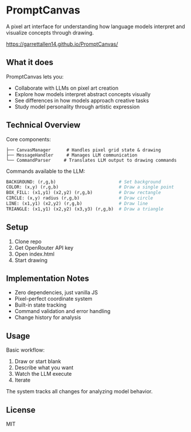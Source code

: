 # PromptCanvas

A pixel art interface for understanding how language models interpret and visualize concepts through drawing.

https://garrettallen14.github.io/PromptCanvas/

## What it does

PromptCanvas lets you:
- Collaborate with LLMs on pixel art creation
- Explore how models interpret abstract concepts visually  
- See differences in how models approach creative tasks
- Study model personality through artistic expression

## Technical Overview

Core components:
```
├── CanvasManager      # Handles pixel grid state & drawing
├── MessageHandler     # Manages LLM communication
└── CommandParser     # Translates LLM output to drawing commands
```

Commands available to the LLM:
```python
BACKGROUND: (r,g,b)                        # Set background
COLOR: (x,y) (r,g,b)                       # Draw a single point
BOX_FILL: (x1,y1) (x2,y2) (r,g,b)          # Draw rectangle  
CIRCLE: (x,y) radius (r,g,b)               # Draw circle
LINE: (x1,y1) (x2,y2) (r,g,b)              # Draw line
TRIANGLE: (x1,y1) (x2,y2) (x3,y3) (r,g,b)  # Draw a triangle
```

## Setup

1. Clone repo
2. Get OpenRouter API key
3. Open index.html
4. Start drawing

## Implementation Notes

- Zero dependencies, just vanilla JS
- Pixel-perfect coordinate system
- Built-in state tracking
- Command validation and error handling
- Change history for analysis

## Usage

Basic workflow:
1. Draw or start blank
2. Describe what you want
3. Watch the LLM execute
4. Iterate

The system tracks all changes for analyzing model behavior.

## License

MIT